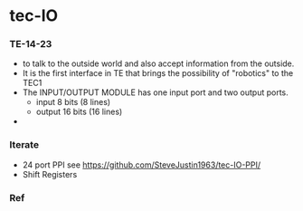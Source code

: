 # tec-IO

### TE-14-23
- to talk to the outside world and also accept information from the outside. 
- It is the first interface in TE that brings the possibility of "robotics" to the TEC1 
- The INPUT/OUTPUT MODULE has one input port and two output ports. 
  - input 8 bits (8 lines) 
  - output 16 bits (16 lines)
- 


### Iterate

- 24 port PPI see https://github.com/SteveJustin1963/tec-IO-PPI/
- Shift Registers



### Ref
